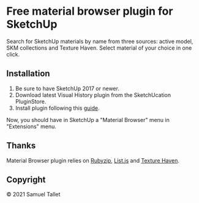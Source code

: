 # Free material browser plugin for SketchUp

Search for SketchUp materials by name from three sources: active model, SKM collections and Texture Haven. Select material of your choice in one click.

Installation
------------

1. Be sure to have SketchUp 2017 or newer.
2. Download latest Visual History plugin from the SketchUcation PluginStore.
3. Install plugin following this [guide](https://help.sketchup.com/article/3000263).

Now, you should have in SketchUp a "Material Browser" menu in "Extensions" menu.

Thanks
------

Material Browser plugin relies on [Rubyzip](https://github.com/rubyzip/rubyzip), [List.js](https://github.com/javve/list.js) and [Texture Haven](https://github.com/gregzaal/Texture-Haven).

Copyright
---------

© 2021 Samuel Tallet
